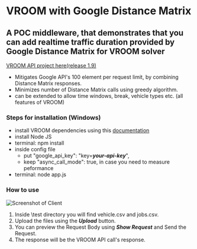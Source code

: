 
# VROOM with Google Distance Matrix

## A POC middleware, that demonstrates that you can add realtime traffic duration provided by Google Distance Matrix for VROOM solver

[VROOM API project here(release 1.9)](https://github.com/VROOM-Project/vroom/blob/release/1.9/docs/API.md)

- Mitigates Google API's 100 element per request limit, by combining Distance Matrix responses.
- Minimizes number of Distance Matrix calls using greedy algorithm.
- can be extended to allow time windows, break, vehicle types etc. (all features of VROOM)

### Steps for installation (Windows)

- install VROOM dependencies using this [documentation](https://github.com/krandalf75/vroom/blob/kran_integrate_cmake/docs/building_cmake.md)
- install Node JS
- terminal: npm install
- inside config file
  - put "google_api_key": "key=***your-api-key***",
  - keep "async_call_mode": true, in case you need to measure peformance
- terminal: node app.js

### How to use

![Screenshot of Client](https://user-images.githubusercontent.com/28080152/120088515-f770cd80-c10e-11eb-9c9d-e91e790b546b.png)

1. Inside \test directory you will find vehicle.csv and jobs.csv.
2. Upload the files using the ***Upload*** button.
3. You can preview the Request Body using ***Show Request*** and Send the Request.
4. The response will be the VROOM API call's response.
